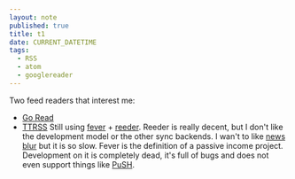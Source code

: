 ```yaml
---
layout: note
published: true
title: t1
date: CURRENT_DATETIME
tags: 
  - RSS
  - atom
  - googlereader
---
```


Two feed readers that interest me:
- [Go Read](http://www.goread.io)
- [TTRSS](http://tt-rss.org/redmine/projects/tt-rss/wiki)
Still using [fever](http://feedafever.com) + [reeder](http://reederapp.com).  Reeder is really decent, but I don't like the development model or the other sync backends.  I wan't to like [news blur](http://www.newsblur.com) but it is so slow.  Fever is the definition of a passive income project.  Development on it is completely dead, it's full of bugs and does not even support things like [PuSH](http://code.google.com/p/pubsubhubbub/).
